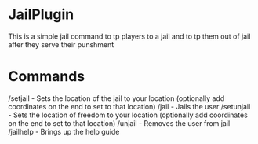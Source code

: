# JailPlugin
This is a simple jail command to tp players to a jail and to tp them out of jail after they serve their punshment

# Commands
/setjail - Sets the location of the jail to your location (optionally add coordinates on the end to set to that location)
/jail <username> - Jails the user
/setunjail - Sets the location of freedom to your location (optionally add coordinates on the end to set to that location)
/unjail <username> - Removes the user from jail
/jailhelp - Brings up the help guide
